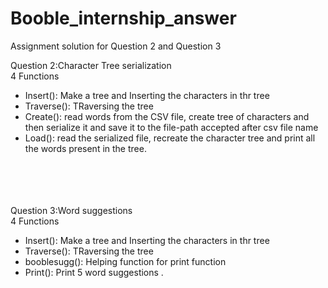 # Booble_internship_answer
Assignment solution for Question 2 and Question 3


Question 2:Character Tree serialization
</br>
4 Functions</br>
<ul>
  <li>Insert():  Make a tree and Inserting the characters in thr tree</li>
  <li>Traverse(): TRaversing the tree</li>
  <li>Create(): read words from the CSV file, create tree of characters and then serialize it and save it to the file-path accepted after csv file name</li>
  <li>Load():  read the serialized file, recreate the character tree and print all the words present in the tree.</li>
  </ul>
<br/>
<br/>
<br/>
<br/>
Question 3:Word suggestions
<br/>
4 Functions</br>
<ul>
  <li>Insert():  Make a tree and Inserting the characters in thr tree</li>
  <li>Traverse(): TRaversing the tree</li>
  <li>booblesugg(): Helping function for print function</li>
  <li>Print():  Print 5 word suggestions .</li>
  </ul>
<br/>
